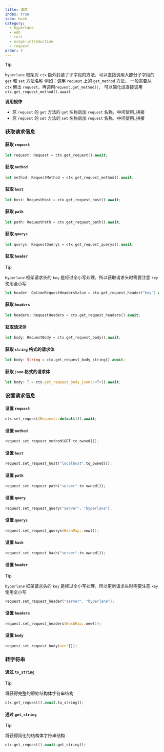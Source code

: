 ```yaml
---
title: 请求
index: true
icon: book
category:
  - hyperlane
  - web
  - rust
  - usage-introduction
  - request
order: 4
---
```


<Share colorful />

> [!tip]
>
> `hyperlane` 框架对 `ctx` 额外封装了子字段的方法，可以直接调用大部分子字段的 `get` 和 `set` 方法名称
> 例如：调用 `request` 上的 `get_method` 方法，
> 一般需要从 `ctx` 解出 `request`，再调用`request.get_method()`，
> 可以简化成直接调用 `ctx.get_request_method().await`
>
> **调用规律**
>
> - 原 `request` 的 `get` 方法的 `get` 名称后加 `request` 名称，中间使用\_拼接
> - 原 `request` 的 `set` 方法的 `set` 名称后加 `request` 名称，中间使用\_拼接

### 获取请求信息

#### 获取 `request`

```rust
let request: Request = ctx.get_request().await;
```

#### 获取 `method`

```rust
let method: RequestMethod = ctx.get_request_method().await;
```

#### 获取 `host`

```rust
let host: RequestHost = ctx.get_request_host().await;
```

#### 获取 `path`

```rust
let path: RequestPath = ctx.get_request_path().await;
```

#### 获取 `querys`

```rust
let querys: RequestQuerys = ctx.get_request_querys().await;
```

#### 获取 `header`

> [!tip]
>
> `hyperlane` 框架请求头的 `key` 是经过全小写处理，所以获取请求头时需要注意 `key` 使用全小写

```rust
let header: OptionRequestHeadersValue = ctx.get_request_header("key").await;
```

#### 获取 `headers`

```rust
let headers: RequestHeaders = ctx.get_request_headers().await;
```

#### 获取请求体

```rust
let body: RequestBody = ctx.get_request_body().await;
```

#### 获取 `string` 格式的请求体

```rust
let body: String = ctx.get_request_body_string().await;
```

#### 获取 `json` 格式的请求体

```rust
let body: T = ctx.get_request_body_json::<T>().await;
```

### 设置请求信息

#### 设置 `request`

```rust
ctx.set_request(Request::default()).await;
```

#### 设置 `method`

```rust
request.set_request_method(GET.to_owned());
```

#### 设置 `host`

```rust
request.set_request_host("localhost".to_owned());
```

#### 设置 `path`

```rust
request.set_request_path("server".to_owned());
```

#### 设置 `query`

```rust
request.set_request_query("server", "hyperlane");
```

#### 设置 `querys`

```rust
request.set_request_querys(HashMap::new());
```

#### 设置 `hash`

```rust
request.set_request_hash("server".to_owned());
```

#### 设置 `header`

> [!tip]
>
> `hyperlane` 框架请求头的 `key` 是经过全小写处理，所以更新请求头时需要注意 `key` 使用全小写

```rust
request.set_request_header("server", "hyperlane");
```

#### 设置 `headers`

```rust
request.set_request_headers(HashMap::new());
```

#### 设置 `body`

```rust
request.set_request_body(vec![]);
```

### 转字符串

#### 通过 `to_string`

> [!tip]
> 将获得完整的原始结构体字符串结构

```rust
ctx.get_request().await.to_string();
```

#### 通过 `get_string`

> [!tip]
> 将获得简化的结构体字符串结构

```rust
ctx.get_request().await.get_string();
```

<Bottom />
